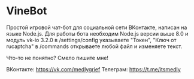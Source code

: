 # VineBot

Простой игровой чат-бот для социальной сети ВКонтакте, написан на языке Node.js. Для работы бота необходим Node.js версии выше 8.0 и модуль vk-io 3.2.0
в /settings/config указываете "Токен", "Ключ от rucaptcha"
в /commands открываете любой файл и изменяете текст.

Что-то не понятно? Смело пишите мне!

ВКонтакте: https://vk.com/medlygrief Телеграм: https://t.me/itsmedly
